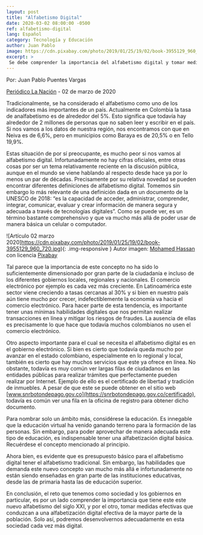 ```yaml
---
layout: post
title: "Alfabetismo Digital"
date: 2020-03-02 08:00:00 -0500
ref: alfabetismo-digital
lang: Español
category: Tecnología y Educación
author: Juan Pablo
image: https://cdn.pixabay.com/photo/2019/01/25/19/02/book-3955129_960_720.jpg
excerpt: >
 Se debe comprender la importancia del alfabetismo digital y tomar medidas efectivas que conduzcan a una alfabetización digital efectiva de la mayor parte de la población. Solo así, podemos desenvolvernos adecuadamente en esta sociedad cada vez más digital.
---
```


Por: Juan Pablo Puentes Vargas

[Periódico La Nación](https://www.lanacion.com.co/) - 02 de marzo de 2020

Tradicionalmente, se ha considerado el alfabetismo como uno de los indicadores más importantes de un país. Actualmente en Colombia la tasa de analfabetismo es de alrededor del 5%. Esto significa que todavía hay alrededor de 2 millones de personas que no saben leer y escribir en el país. Si nos vamos a los datos de nuestra región, nos encontramos con que en Neiva es de 6,6%, pero en municipios como Baraya es de 20,5% o en Tello 19,9%.

Estas situación de por sí preocupante, es mucho peor si nos vamos al alfabetismo digital. Infortunadamente no hay cifras oficiales, entre otras cosas por ser un tema relativamente reciente en la discusión pública, aunque en el mundo se viene hablando al respecto desde hace ya por lo menos un par de décadas. Precisamente por su relativa novedad se pueden encontrar diferentes definiciones de alfabetismo digital. Tomemos sin embargo lo más relevante de una definición dada en un documento de la UNESCO de 2018: “es la capacidad de acceder, administrar, comprender, integrar, comunicar, evaluar y crear información de manera segura y adecuada a través de tecnologías digitales”. Como se puede ver, es un término bastante comprehensivo y que va mucho más allá de poder usar de manera básica un celular o computador.

![Artículo 02 marzo 2020]https://cdn.pixabay.com/photo/2019/01/25/19/02/book-3955129_960_720.jpg){: .img-responsive }
Autor imagen: [Mohamed Hassan](https://pixabay.com/es/users/mohamed_hassan-5229782) con licencia [Pixabay](https://pixabay.com/es/service/terms/#license)

Tal parece que la importancia de este concepto no ha sido lo suficientemente dimensionado por gran parte de la ciudadanía e incluso de los diferentes gobiernos locales, regionales y nacionales. El comercio electrónico por ejemplo es cada vez más creciente. En Latinoamérica este sector viene creciendo a tasas cercanas al 30% y si bien en nuestro país aún tiene mucho por crecer, indefectiblemente la economía va hacia el comercio electrónico. Para hacer parte de esta tendencia, es importante tener unas mínimas habilidades digitales que nos permitan realizar transacciones en línea y mitigar los riesgos de fraudes. La ausencia de ellas es precisamente lo que hace que todavía muchos colombianos no usen el comercio electrónico.

Otro aspecto importante para el cual se necesita el alfabetismo digital es en el gobierno electrónico. Si bien es cierto que todavía queda mucho por avanzar en el estado colombiano, especialmente en lo regional y local, también es cierto que hay muchos servicios que este ya ofrece en línea. No obstante, todavía es muy común ver largas filas de ciudadanos en las entidades públicas para realizar trámites que perfectamente pueden realizar por Internet. Ejemplo de ello es el certificado de libertad y tradición de inmuebles. A pesar de que este se puede obtener en el sitio web [www.snrbotondepago.gov.co](https://snrbotondepago.gov.co/certificado), todavía es común ver una fila en la oficina de registro para obtener dicho documento.

Para nombrar solo un ámbito más, considérese la educación. Es innegable que la educación virtual ha venido ganando terreno para la formación de las personas. Sin embargo, para poder aprovechar de manera adecuada este tipo de educación, es indispensable tener una alfabetización digital básica. Recuérdese el concepto mencionado al principio.

Ahora bien, es evidente que es presupuesto básico para el alfabetismo digital tener el alfabetismo tradicional. Sin embargo, las habilidades que demanda este nuevo concepto van mucho más allá e infortunadamente no están siendo enseñadas en gran parte de las instituciones educativas, desde las de primaria hasta las de educación superior. 

En conclusión, el reto que tenemos como sociedad y los gobiernos en particular, es por un lado comprender la importancia que tiene este este nuevo alfabetismo del siglo XXI, y por el otro, tomar medidas efectivas que conduzcan a una alfabetización digital efectiva de la mayor parte de la población. Solo así, podremos desenvolvernos adecuadamente en esta sociedad cada vez más digital. 
